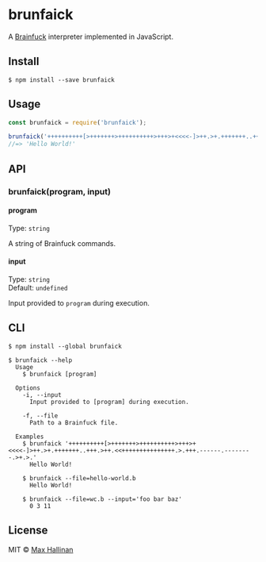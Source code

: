 # brunfaick

A [Brainfuck](https://en.wikipedia.org/wiki/Brainfuck) interpreter implemented
in JavaScript.

## Install

```
$ npm install --save brunfaick
```


## Usage

```js
const brunfaick = require('brunfaick');

brunfaick('++++++++++[>+++++++>++++++++++>+++>+<<<<-]>++.>+.+++++++..+++.>++.<<+++++++++++++++.>.+++.------.--------.>+.>.');
//=> 'Hello World!'
```


## API

### brunfaick(program, input)

#### program

Type: `string`

A string of Brainfuck commands.

#### input

Type: `string`<br>
Default: `undefined`

Input provided to `program` during execution.



## CLI

```
$ npm install --global brunfaick
```

```
$ brunfaick --help
  Usage
    $ brunfaick [program]

  Options
    -i, --input
      Input provided to [program] during execution.

    -f, --file
      Path to a Brainfuck file.

  Examples
    $ brunfaick '++++++++++[>+++++++>++++++++++>+++>+<<<<-]>++.>+.+++++++..+++.>++.<<+++++++++++++++.>.+++.------.--------.>+.>.'
      Hello World!

    $ brunfaick --file=hello-world.b
      Hello World!

    $ brunfaick --file=wc.b --input='foo bar baz'
      0 3 11
```


## License

MIT © [Max Hallinan](https://github.com/maxhallinan)
